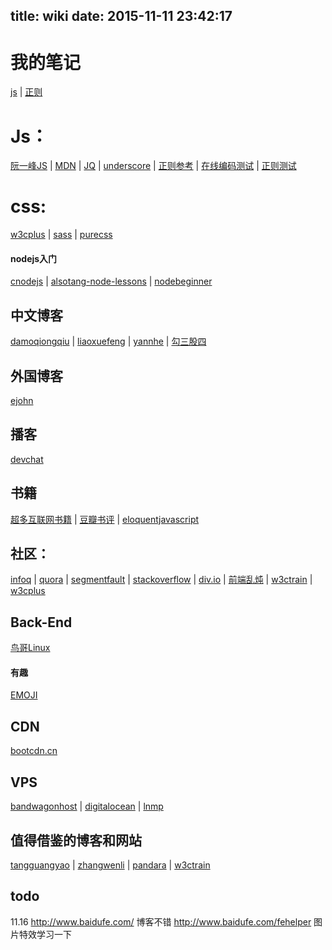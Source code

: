 title: wiki
date: 2015-11-11 23:42:17
---


# 我的笔记
[js](../js/javascript笔记/) | [正则](../js/regex/)

# Js：

[阮一峰JS](http://javascript.ruanyifeng.com/) | [MDN](https://developer.mozilla.org/en-US/) | [JQ](http://api.jquery.com/) | [underscore](http://www.bootcss.com/p/underscore/#extend) | [正则参考](http://www.xiaoleilu.com/regex-guide/) | [在线编码测试](http://jsbin.com) | [正则测试](http://www.regexplanet.com)

# css:

[w3cplus](http://www.w3cplus.com/) | [sass](http://sass-lang.com/documentation/file.SASS_REFERENCE.html) | [purecss](http://purecss.io/)

#### nodejs入门

[cnodejs](https://cnodejs.org/getstart) | [alsotang-node-lessons](https://github.com/alsotang/node-lessons) | [nodebeginner](http://www.nodebeginner.org/index-zh-cn.html)

## 中文博客

[damoqiongqiu](http://damoqiongqiu.iteye.com/ ) | [liaoxuefeng](http://www.liaoxuefeng.com/) | [yannhe](http://yannhe.com/c3 ) | [勾三股四](http://jiongks.name/) 

## 外国博客
[ejohn](http://ejohn.org/)

## 播客
[devchat](https://devchat.tv/js-jabber) 

## 书籍

[超多互联网书籍](https://github.com/justjavac/free-programming-books-zh_CN) | [豆瓣书评](http://book.douban.com/) | [eloquentjavascript](http://eloquentjavascript.net/)

## 社区：

[infoq](http://www.infoq.com/cn/) | [quora](https://www.quora.com/) | [segmentfault](http://segmentfault.com/) | [stackoverflow](http://stackoverflow.com/) | [div.io](http://div.io/) | [前端乱炖](http://www.html-js.com/) | [w3ctrain](http://www.w3ctrain.com/) | [w3cplus](http://www.w3cplus.com/)

## Back-End

[鸟哥Linux](http://vbird.dic.ksu.edu.tw/linux_basic/linux_basic.php )

#### 有趣

[EMOJI](http://www.emoji-cheat-sheet.com/) 

## CDN

[bootcdn.cn](http://www.bootcdn.cn/)

## VPS

[bandwagonhost](https://bandwagonhost.com/clientarea.php?action=products) | [digitalocean](https://www.digitalocean.com/ ) | [lnmp](http://www.lnmp.org/)

## 值得借鉴的博客和网站

[tangguangyao](http://tangguangyao.github.io/) | [zhangwenli](http://zhangwenli.com/) | [pandara](http://pandara.xyz/) | [w3ctrain](http://www.w3ctrain.com/about/)

## todo
11.16
http://www.baidufe.com/ 博客不错
http://www.baidufe.com/fehelper 图片特效学习一下

